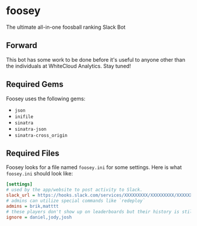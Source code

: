 # foosey
The ultimate all-in-one foosball ranking Slack Bot

## Forward
This bot has some work to be done before it's useful to anyone other than the individuals at WhiteCloud Analytics. Stay tuned!

## Required Gems
Foosey uses the following gems:  

- `json`
- `inifile`
- `sinatra`
- `sinatra-json`
- `sinatra-cross_origin`

## Required Files
Foosey looks for a file named `foosey.ini` for some settings. Here is what `foosey.ini` should look like:  

```ini
[settings]
# used by the app/website to post activity to Slack.
slack_url = https://hooks.slack.com/services/XXXXXXXXX/XXXXXXXXX/XXXXXXXXXXXXXXXXXXXXXXXX
# admins can utilize special commands like `redeploy`
admins = brik,matttt
# these players don't show up on leaderboards but their history is still known
ignore = daniel,jody,josh
```
